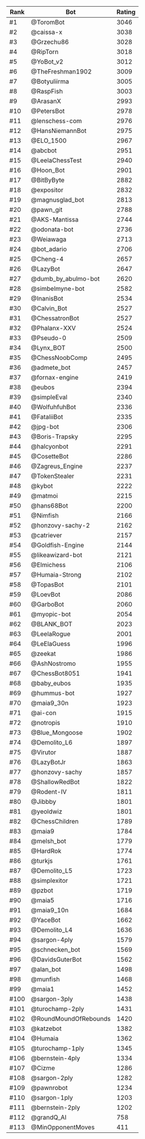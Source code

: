 Rank|Bot|Rating
---|---|---
#1|@ToromBot|3046
#2|@caissa-x|3038
#3|@Grzechu86|3028
#4|@RipTorn|3018
#5|@YoBot_v2|3012
#6|@TheFreshman1902|3009
#7|@Botyuliirma|3005
#8|@RaspFish|3003
#9|@ArasanX|2993
#10|@PetersBot|2978
#11|@lenschess-com|2976
#12|@HansNiemannBot|2975
#13|@ELO_1500|2967
#14|@abcbot|2951
#15|@LeelaChessTest|2940
#16|@Hoon_Bot|2901
#17|@BitByByte|2882
#18|@expositor|2832
#19|@magnusglad_bot|2813
#20|@pawn_git|2788
#21|@AKS-Mantissa|2744
#22|@odonata-bot|2736
#23|@Weiawaga|2713
#24|@bot_adario|2706
#25|@Cheng-4|2657
#26|@LazyBot|2647
#27|@dumb_by_abulmo-bot|2620
#28|@simbelmyne-bot|2582
#29|@InanisBot|2534
#30|@Calvin_Bot|2527
#31|@ChessatronBot|2527
#32|@Phalanx-XXV|2524
#33|@Pseudo-0|2509
#34|@Lynx_BOT|2500
#35|@ChessNoobComp|2495
#36|@admete_bot|2457
#37|@fornax-engine|2419
#38|@eubos|2394
#39|@simpleEval|2340
#40|@WolfuhfuhBot|2336
#41|@FataliiBot|2335
#42|@jpg-bot|2306
#43|@Boris-Trapsky|2295
#44|@halcyonbot|2291
#45|@CosetteBot|2286
#46|@Zagreus_Engine|2237
#47|@TokenStealer|2231
#48|@kybot|2222
#49|@matmoi|2215
#50|@hans68Bot|2200
#51|@Nimfish|2166
#52|@honzovy-sachy-2|2162
#53|@catriever|2157
#54|@Goldfish-Engine|2144
#55|@likeawizard-bot|2121
#56|@Elmichess|2106
#57|@Humaia-Strong|2102
#58|@TopasBot|2101
#59|@LoevBot|2086
#60|@GarboBot|2060
#61|@myopic-bot|2054
#62|@BLANK_BOT|2023
#63|@LeelaRogue|2001
#64|@LeElaGuess|1996
#65|@zeekat|1986
#66|@AshNostromo|1955
#67|@ChessBot8051|1941
#68|@baby_eubos|1935
#69|@hummus-bot|1927
#70|@maia9_30n|1923
#71|@ai-con|1915
#72|@notropis|1910
#73|@Blue_Mongoose|1902
#74|@Demolito_L6|1897
#75|@Virutor|1887
#76|@LazyBotJr|1863
#77|@honzovy-sachy|1857
#78|@ShallowRedBot|1822
#79|@Rodent-IV|1811
#80|@Jibbby|1801
#81|@yeoldwiz|1801
#82|@ChessChildren|1789
#83|@maia9|1784
#84|@melsh_bot|1779
#85|@HardRok|1774
#86|@turkjs|1761
#87|@Demolito_L5|1723
#88|@simplexitor|1721
#89|@pzbot|1719
#90|@maia5|1716
#91|@maia9_10n|1684
#92|@YaceBot|1662
#93|@Demolito_L4|1636
#94|@sargon-4ply|1579
#95|@schnecken_bot|1569
#96|@DavidsGuterBot|1562
#97|@alan_bot|1498
#98|@munfish|1468
#99|@maia1|1452
#100|@sargon-3ply|1438
#101|@turochamp-2ply|1431
#102|@RoundMoundOfRebounds|1420
#103|@katzebot|1382
#104|@Humaia|1362
#105|@turochamp-1ply|1345
#106|@bernstein-4ply|1334
#107|@Cizme|1286
#108|@sargon-2ply|1282
#109|@pawnrobot|1234
#110|@sargon-1ply|1203
#111|@bernstein-2ply|1202
#112|@grandQ_AI|758
#113|@MinOpponentMoves|411

